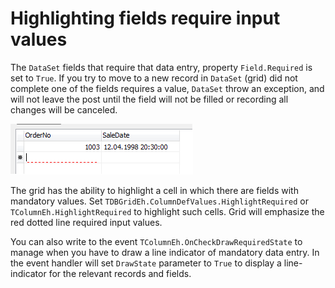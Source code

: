 # Highlighting fields require input values


The `DataSet` fields that require that data entry, property `Field.Required` is set to `True`. If you try to move to a new record in `DataSet` (grid) did not complete one of the fields requires a value, `DataSet` throw an exception, and will not leave the post until the field will not be filled or recording all changes will be canceled.

![](../../images/clip0035.png)

The grid has the ability to highlight a cell in which there are fields with mandatory values. Set `TDBGridEh.ColumnDefValues.HighlightRequired` or `TColumnEh.HighlightRequired` to highlight such cells. Grid will emphasize the red dotted line required input values.

You can also write to the event `TColumnEh.OnCheckDrawRequiredState` to manage when you have to draw a line indicator of mandatory data entry. In the event handler will set `DrawState` parameter to `True` to display a line-indicator for the relevant records and fields.


